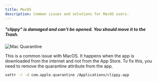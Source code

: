 ```yaml
---
title: MacOS
description: Common issues and solutions for MacOS users.
---
```


##### "clippy" is damaged and can't be opened. You should move it to the Trash.

![Mac Quarantine](/common-issues/mac_quarantine_black.png)

This is a common issue with MacOS. It happens when the app is downloaded from the internet and not from the App Store. To fix this, you need to remove the quarantine attribute from the app.

```bash
xattr -r -d com.apple.quarantine /Applications/clippy.app
```
